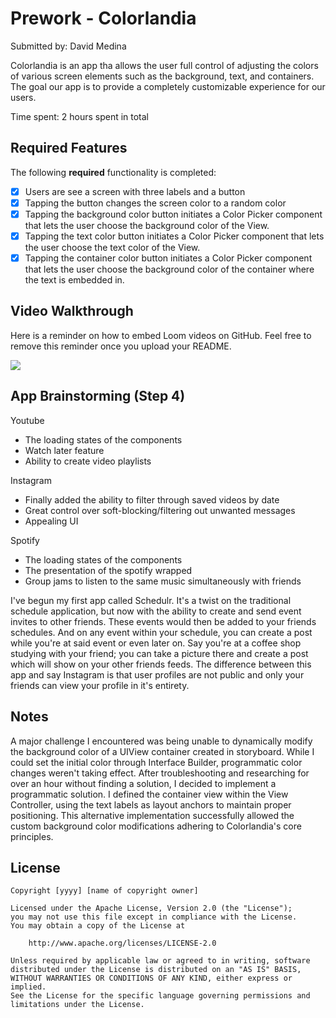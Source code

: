 # Prework - Colorlandia

Submitted by: David Medina

Colorlandia is an app tha allows the user full control of adjusting the colors of various screen elements such as the background, text, and containers. The goal our app is to provide a completely customizable experience for our users. 

Time spent: 2 hours spent in total

## Required Features

The following **required** functionality is completed:

- [X] Users are see a screen with three labels and a button
- [X] Tapping the button changes the screen color to a random color
- [X] Tapping the background color button initiates a Color Picker component that lets the user choose the background color of the View.
- [X] Tapping the text color button initiates a Color Picker component that lets the user choose the text color of the View.
- [X] Tapping the container color button initiates a Color Picker component that lets the user choose the background color of the container where the text is embedded in.
 
## Video Walkthrough

Here is a reminder on how to embed Loom videos on GitHub. Feel free to remove this reminder once you upload your README. 

<div>
    <a href="https://www.loom.com/share/30b19d7315a244fe99c7b250186588ec">
    </a>
    <a href="https://www.loom.com/share/30b19d7315a244fe99c7b250186588ec">
      <img style="max-width:300px;" src="https://cdn.loom.com/sessions/thumbnails/30b19d7315a244fe99c7b250186588ec-9621a225832f4b27-full-play.gif">
    </a>
  </div>

## App Brainstorming (Step 4)

Youtube
- The loading states of the components
- Watch later feature
- Ability to create video playlists

Instagram
- Finally added the ability to filter through saved videos by date
- Great control over soft-blocking/filtering out unwanted messages
- Appealing UI

Spotify
- The loading states of the components
- The presentation of the spotify wrapped
- Group jams to listen to the same music simultaneously with friends

I've begun my first app called Schedulr. It's a twist on the traditional schedule application, but now with the ability to create and send event invites to other friends. These events would then be added to your friends schedules. And on any event within your schedule, you can create a post while you're at said event or even later on. Say you're at a coffee shop studying with your friend; you can take a picture there and create a post which will show on your other friends feeds. The difference between this app and say Instagram is that user profiles are not public and only your friends can view your profile in it's entirety. 

## Notes

A major challenge I encountered was being unable to dynamically modify the background color of a UIView container created in storyboard. While I could set the initial color through Interface Builder, programmatic color changes weren't taking effect. After troubleshooting and researching for over an hour without finding a solution, I decided to implement a programmatic solution. I defined the container view within the View Controller, using the text labels as layout anchors to maintain proper positioning. This alternative implementation successfully allowed the custom background color modifications adhering to Colorlandia's core principles.

## License

    Copyright [yyyy] [name of copyright owner]

    Licensed under the Apache License, Version 2.0 (the "License");
    you may not use this file except in compliance with the License.
    You may obtain a copy of the License at

        http://www.apache.org/licenses/LICENSE-2.0

    Unless required by applicable law or agreed to in writing, software
    distributed under the License is distributed on an "AS IS" BASIS,
    WITHOUT WARRANTIES OR CONDITIONS OF ANY KIND, either express or implied.
    See the License for the specific language governing permissions and
    limitations under the License.
